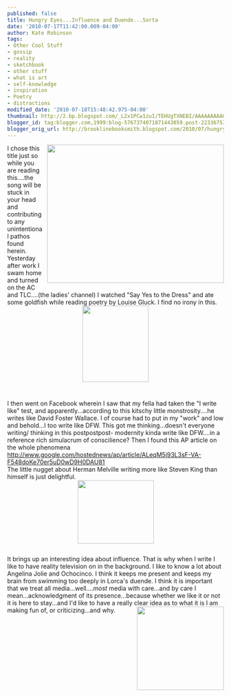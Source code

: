 ```yaml
---
published: false
title: Hungry Eyes...Influence and Duende...Sorta
date: '2010-07-17T11:42:00.009-04:00'
author: Kate Robinson
tags:
- Other Cool Stuff
- gossip
- reality
- sketchbook
- other stuff
- what is art
- self-knowledge
- inspiration
- Poetry
- distractions
modified_date: '2010-07-18T15:48:42.975-04:00'
thumbnail: http://2.bp.blogspot.com/_L2x1PCw1zuI/TEHUgTXNEBI/AAAAAAAAAGg/KHhzzHAOIZA/s72-c/musica_de-eric-carmen.jpg
blogger_id: tag:blogger.com,1999:blog-5767374071871443859.post-2233675346433512833
blogger_orig_url: http://brooklinebooksmith.blogspot.com/2010/07/hungry-eyesinfluence-and-duendesorta.html
---
```


<a href="http://2.bp.blogspot.com/_L2x1PCw1zuI/TEHUgTXNEBI/AAAAAAAAAGg/KHhzzHAOIZA/s1600/musica_de-eric-carmen.jpg"><img style="MARGIN: 0px 0px 10px 10px; WIDTH: 411px; FLOAT: right; HEIGHT: 321px; CURSOR: hand" id="BLOGGER_PHOTO_ID_5494906671787216914" border="0" alt="" src="http://2.bp.blogspot.com/_L2x1PCw1zuI/TEHUgTXNEBI/AAAAAAAAAGg/KHhzzHAOIZA/s320/musica_de-eric-carmen.jpg" /></a>I chose this title just so while you are reading this....the song will be stuck in your head and contributing to any unintentional pathos found herein. Yesterday after work I swam home and turned on the AC and TLC....(the ladies' channel) I watched "Say Yes to the Dress" and ate some goldfish while reading poetry by Louise Gluck. I find no irony in this.<img style="TEXT-ALIGN: center; MARGIN: 0px auto 10px; WIDTH: 154px; DISPLAY: block; HEIGHT: 177px; CURSOR: hand" id="BLOGGER_PHOTO_ID_5494906088311157250" border="0" alt="" src="http://3.bp.blogspot.com/_L2x1PCw1zuI/TEHT-Vvq8gI/AAAAAAAAAGI/-gsObFm9yuE/s320/1491928437_36b64cdfc5.jpg" /><br /><div><div><div>I then went on Facebook wherein I saw that my fella had taken the "I write like" test, and apparently...according to this kitschy little monstrosity....he writes like David Foster Wallace. I of course had to put in my "work" and low and behold...I too write like DFW. This got me thinking...doesn't everyone writing/ thinking in this postpostpost- modernity kinda write like DFW....in a reference rich simulacrum of conscilience? Then I found this AP article on the whole phenomena <a href="http://www.google.com/hostednews/ap/article/ALeqM5j93L3sF-VA-F548doKe70er5uD0wD9H0DAU81">http://www.google.com/hostednews/ap/article/ALeqM5j93L3sF-VA-F548doKe70er5uD0wD9H0DAU81</a><br />The little nugget about Herman Melville writing more like Steven King than himself is just delightful.</div><img style="TEXT-ALIGN: center; MARGIN: 0px auto 10px; WIDTH: 177px; DISPLAY: block; HEIGHT: 147px; CURSOR: hand" id="BLOGGER_PHOTO_ID_5494906165797145394" border="0" alt="" src="http://4.bp.blogspot.com/_L2x1PCw1zuI/TEHUC2ZxSzI/AAAAAAAAAGQ/bCJUgrpqD2g/s320/angelina_jolie_edwin-a-salt-brad-pitt-twins-tomkat-tom-cruise-katie-holmes.jpg" /><br /><div>It brings up an interesting idea about influence. That is why when I write I like to have reality television on in the background. I like to know a lot about Angelina Jolie and Ochocinco. I think it keeps me present and keeps my brain from swimming too deeply in Lorca's duende. I think it is important that we treat all media...well....<em>most </em>media with care...and by care I mean...acknowledgment of its presence...because whether we like it or not it is here to stay...and I'd like to have a really clear idea as to what it is I am making fun of, or <a href="http://2.bp.blogspot.com/_L2x1PCw1zuI/TEHUP9Kr16I/AAAAAAAAAGY/TebIGWnPVI8/s1600/chad-johnson.jpg"><img style="MARGIN: 0px 0px 10px 10px; WIDTH: 202px; FLOAT: right; HEIGHT: 194px; CURSOR: hand" id="BLOGGER_PHOTO_ID_5494906390951221154" border="0" alt="" src="http://2.bp.blogspot.com/_L2x1PCw1zuI/TEHUP9Kr16I/AAAAAAAAAGY/TebIGWnPVI8/s320/chad-johnson.jpg" /></a>criticizing...and why.</div></div></div>